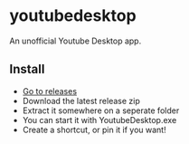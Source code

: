 # youtubedesktop
An unofficial Youtube Desktop app.

## Install

* [Go to releases](https://github.com/raikasdev/youtubedesktop/releases)
* Download the latest release zip
* Extract it somewhere on a seperate folder
* You can start it with YoutubeDesktop.exe
* Create a shortcut, or pin it if you want!
